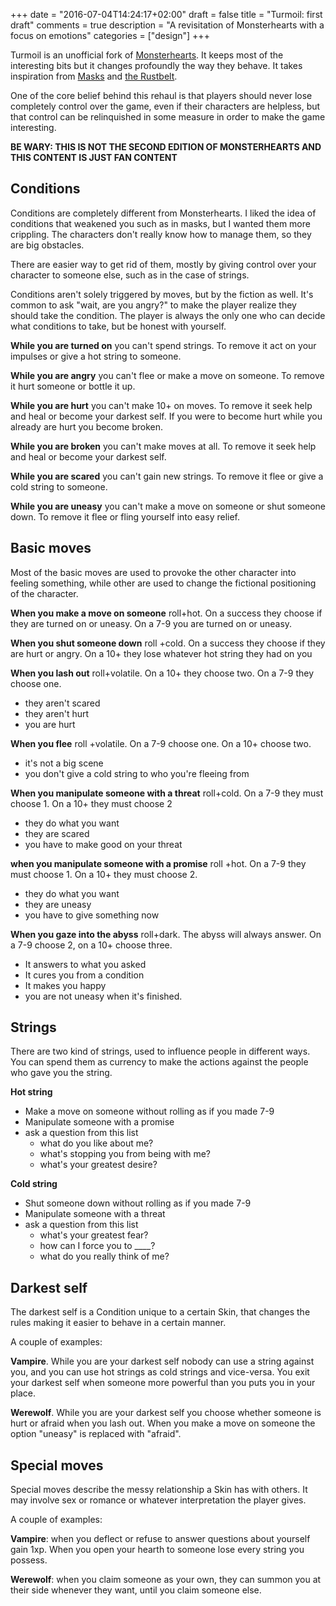 +++
date = "2016-07-04T14:24:17+02:00"
draft = false
title = "Turmoil: first draft"
comments = true
description = "A revisitation of Monsterhearts with a focus on emotions"
categories = ["design"]
+++

Turmoil is an unofficial fork of [Monsterhearts](http://buriedwithoutceremony.com/monsterhearts/).  It keeps most of the interesting bits but it changes profoundly the way they behave. It takes inspiration from [Masks](http://www.magpiegames.com/masks/) and [the Rustbelt](http://www.angelfire.com/indie/btw/games/rustbelt.html).

One of the core belief behind this rehaul is that players should never lose completely control over the game, even if their characters are helpless, but that control can be relinquished in some measure in order to make the game interesting.

<!--more-->

**BE WARY: THIS IS NOT THE SECOND EDITION OF MONSTERHEARTS AND THIS CONTENT IS JUST FAN CONTENT**

## Conditions
Conditions are completely different from Monsterhearts. I liked the idea of conditions that weakened you such as in masks, but I wanted them more crippling. The characters don't really know how to manage them, so they are big obstacles.

There are easier way to get rid of them, mostly by giving control over your character to someone else, such as in the case of strings.

Conditions aren't solely triggered by moves, but by the fiction as well. It's common to ask "wait, are you angry?" to make the player realize they should take the condition. The player is always the only one who can decide what conditions to take, but be honest with yourself.

**While you are turned on** you can't spend strings. To remove it act on your impulses or give a hot string to someone.

**While you are angry** you can't flee or make a move on someone. To remove it hurt someone or bottle it up.

**While you are hurt** you can't make 10+ on moves. To remove it seek help and heal or become your darkest self. If you were to become hurt while you already are hurt you become broken.

**While you are broken** you can't make moves at all. To remove it seek help and heal or become your darkest self.

**While you are scared** you can't gain new strings. To remove it flee or give a cold string to someone.

**While you are uneasy** you can't make a move on someone or shut someone down. To remove it flee or fling yourself into easy relief.

## Basic moves
Most of the basic moves are used to provoke the other character into feeling something, while other are used to change the fictional positioning of the character.

**When you make a move on someone** roll+hot. On a success they choose if they are turned on or uneasy. On a 7-9 you are turned on or uneasy.

**When you shut someone down** roll +cold. On a success they choose if they are hurt or angry. On a 10+ they lose whatever hot string they had on you

**When you lash out** roll+volatile. On a 10+ they choose two. On a 7-9 they choose one.
- they aren't scared
- they aren't hurt
- you are hurt

**When you flee** roll +volatile. On a 7-9 choose one. On a 10+ choose two.
- it's not a big scene
- you don't give a cold string to who you're fleeing from

**When you manipulate someone with a threat** roll+cold. On a 7-9 they must choose 1. On a 10+ they must choose 2
- they do what you want
- they are scared
- you have to make good on your threat

**when you manipulate someone with a promise** roll +hot. On a 7-9 they must choose 1. On a 10+ they must choose 2.
- they do what you want
- they are uneasy
- you have to give something now

**When you gaze into the abyss** roll+dark. The abyss will always answer. On a 7-9 choose 2, on a 10+ choose three.
- It answers to what you asked
- It cures you from a condition
- It makes you happy
- you are not uneasy when it's finished.

## Strings

There are two kind of strings, used to influence people in different ways. You can spend them as currency to make the actions against the people who gave you the string.

**Hot string**
- Make a move on someone without rolling as if you made 7-9
- Manipulate someone with a promise
- ask a question from this list
  - what do you like about me?
  - what's stopping you from being with me?
  - what's your greatest desire?

**Cold string**
- Shut someone down without rolling as if you made 7-9
- Manipulate someone with a threat
- ask a question from this list
  - what's your greatest fear?
  - how can I force you to ____?
  - what do you really think of me?

## Darkest self
The darkest self is a Condition unique to a certain Skin, that changes the rules making it easier to behave in a certain manner.

A couple of examples:

**Vampire**. While you are your darkest self nobody can use a string against you, and you can use hot strings as cold strings and vice-versa. You exit your darkest self when someone more powerful than you puts you in your place.

**Werewolf**. While you are your darkest self you choose whether someone is hurt or afraid when you lash out. When you make a move on someone the option "uneasy" is replaced with "afraid".

## Special moves
Special moves describe the messy relationship a Skin has with others. It may involve sex or romance or whatever interpretation the player gives.

A couple of examples:

**Vampire**: when you deflect or refuse to answer questions about yourself gain 1xp. When you open your hearth to someone lose every string you possess.

**Werewolf**: when you claim someone as your own, they can summon you at their side whenever they want, until you claim someone else.﻿
